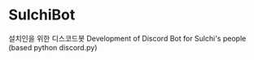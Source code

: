 # SulchiBot
설치인을 위한 디스코드봇 Development of Discord Bot for Sulchi's people (based python discord.py) 
